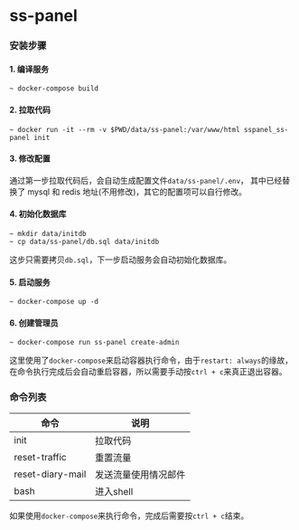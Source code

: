# ss-panel

### 安装步骤

#### 1. 编译服务

```shell
~ docker-compose build
```

#### 2. 拉取代码

```shell
~ docker run -it --rm -v $PWD/data/ss-panel:/var/www/html sspanel_ss-panel init
```

#### 3. 修改配置

通过第一步拉取代码后，会自动生成配置文件`data/ss-panel/.env`，
其中已经替换了 mysql 和 redis 地址(不用修改)，其它的配置项可以自行修改。

#### 4. 初始化数据库

```shell
~ mkdir data/initdb
~ cp data/ss-panel/db.sql data/initdb
```

这步只需要拷贝`db.sql`，下一步启动服务会自动初始化数据库。

#### 5. 启动服务

```shell
~ docker-compose up -d
```

#### 6. 创建管理员

```shell
~ docker-compose run ss-panel create-admin
```

这里使用了`docker-compose`来启动容器执行命令，由于`restart: always`的缘故，
在命令执行完成后会自动重启容器，所以需要手动按`ctrl + c`来真正退出容器。

### 命令列表

命令       | 说明
---------- | ----------
init | 拉取代码
reset-traffic | 重置流量
reset-diary-mail | 发送流量使用情况邮件
bash | 进入shell

如果使用`docker-compose`来执行命令，完成后需要按`ctrl + c`结束。
